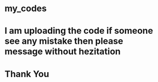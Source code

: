 # my_codes
# I am uploading the code if someone see any mistake then please message without hezitation
# Thank You
